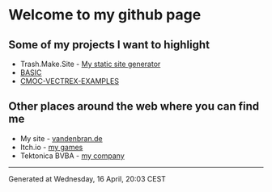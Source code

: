 # Welcome to my github page

## Some of my projects I want to highlight

  * Trash.Make.Site - [My static site generator](https://github.com/nanoflite/trash.make.site)
  * [BASIC](https://github.com/nanoflite/basic)
  * [CMOC-VECTREX-EXAMPLES](https://github.com/nanoflite/cmoc-vectrex-examples)

## Other places around the web where you can find me

  * My site - [vandenbran.de](https://vandenbran.de)
  * Itch.io - [my games](https://nanoflite.itch.io)
  * Tektonica BVBA - [my company](https://tektonica.com)

<hr>
Generated at Wednesday, 16 April, 20:03 CEST
